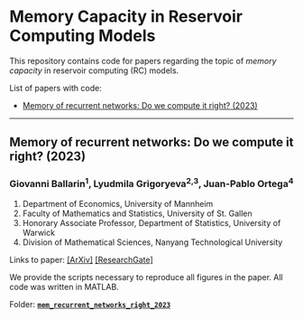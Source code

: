# Memory Capacity in Reservoir Computing Models

This repository contains code for papers regarding the topic of *memory capacity* in reservoir computing (RC) models.

List of papers with code:

<!-- no toc -->
+ [Memory of recurrent networks: Do we compute it right? (2023)](#memory-of-recurrent-networks-do-we-compute-it-right-2023)

---

## Memory of recurrent networks: Do we compute it right? (2023)

### Giovanni Ballarin<sup>1</sup>, Lyudmila Grigoryeva<sup>2,3</sup>, Juan-Pablo Ortega<sup>4</sup>

1. Department of Economics, University of Mannheim
2. Faculty of Mathematics and Statistics, University of St. Gallen
3. Honorary Associate Professor, Department of Statistics, University of Warwick
4. Division of Mathematical Sciences, Nanyang Technological University

Links to paper: [[ArXiv]](TODO) [[ResearchGate]](https://www.researchgate.net/publication/370462485_Memory_of_recurrent_networks_Do_we_compute_it_right)

We provide the scripts necessary to reproduce all figures in the paper. All code was written in MATLAB.

Folder: **[`mem_recurrent_networks_right_2023`](TODO)**
